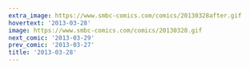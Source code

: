```yaml
---
extra_image: https://www.smbc-comics.com/comics/20130328after.gif
hovertext: '2013-03-28'
image: https://www.smbc-comics.com/comics/20130328.gif
next_comic: '2013-03-29'
prev_comic: '2013-03-27'
title: '2013-03-28'
---
```


